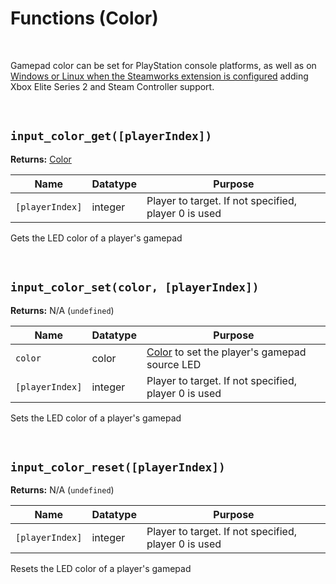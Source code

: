 # Functions (Color)

&nbsp;

Gamepad color can be set for PlayStation console platforms, as well as on [Windows or Linux when the Steamworks extension is configured](Steamworks.md) adding Xbox Elite Series 2 and Steam Controller support.

&nbsp;

## `input_color_get([playerIndex])`

**Returns:** [Color](https://manual.yoyogames.com/GameMaker_Language/GML_Reference/Drawing/Colour_And_Alpha/Colour_And_Alpha.htm)

|Name           |Datatype           |Purpose                                               |
|---------------|-------------------|------------------------------------------------------|
|`[playerIndex]`|integer            |Player to target. If not specified, player 0 is used  |

Gets the LED color of a player's gamepad

&nbsp;

## `input_color_set(color, [playerIndex])`

**Returns:** N/A (`undefined`)

|Name           |Datatype           |Purpose                                               |
|---------------|-------------------|------------------------------------------------------|
|`color`        |color              |[Color](https://manual.yoyogames.com/GameMaker_Language/GML_Reference/Drawing/Colour_And_Alpha/Colour_And_Alpha.htm) to set the player's gamepad source LED |
|`[playerIndex]`|integer            |Player to target. If not specified, player 0 is used  |

Sets the LED color of a player's gamepad

&nbsp;

## `input_color_reset([playerIndex])`

**Returns:** N/A (`undefined`)

|Name           |Datatype           |Purpose                                             |
|---------------|-------------------|----------------------------------------------------|
|`[playerIndex]`|integer            |Player to target. If not specified, player 0 is used|

Resets the LED color of a player's gamepad

&nbsp;
